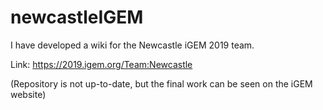 # newcastleIGEM

I have developed a wiki for the Newcastle iGEM 2019 team.

Link: 
https://2019.igem.org/Team:Newcastle

(Repository is not up-to-date, but the final work can be seen on the iGEM website)
